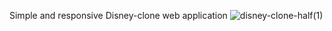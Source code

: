 Simple and responsive Disney-clone web application
![disney-clone-half(1)](https://github.com/Vinothkumar3/disney-clone/assets/63175218/9d7d9bf4-847e-4eb6-a0e6-34337b556a7b)
